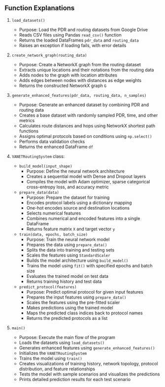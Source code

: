 ## Function Explanations

1. `load_datasets()`
   - Purpose: Load the PDR and routing datasets from Google Drive
   - Reads CSV files using Pandas `read_csv()` function
   - Returns the loaded DataFrames `pdr_data` and `routing_data`
   - Raises an exception if loading fails, with error details

2. `create_network_graph(routing_data)`
   - Purpose: Create a NetworkX graph from the routing dataset
   - Extracts unique locations and their notations from the routing data
   - Adds nodes to the graph with location attributes
   - Adds edges between nodes with distances as edge weights
   - Returns the constructed NetworkX graph `G`

3. `generate_enhanced_features(pdr_data, routing_data, n_samples)`
   - Purpose: Generate an enhanced dataset by combining PDR and routing data
   - Creates a base dataset with randomly sampled PDR, time, and other metrics
   - Calculates route distances and hops using NetworkX shortest path functions
   - Assigns optimal protocols based on conditions using `np.select()`
   - Performs data validation checks
   - Returns the enhanced DataFrame `df`

4. `VANETRoutingSystem` class:
   - `build_model(input_shape)`
     - Purpose: Define the neural network architecture
     - Creates a sequential model with Dense and Dropout layers
     - Compiles the model with Adam optimizer, sparse categorical cross-entropy loss, and accuracy metric
   - `prepare_data(data)`
     - Purpose: Prepare the dataset for training
     - Encodes protocol labels using a dictionary mapping
     - One-hot encodes source and destination locations
     - Selects numerical features
     - Combines numerical and encoded features into a single DataFrame
     - Returns feature matrix `X` and target vector `y`
   - `train(data, epochs, batch_size)`
     - Purpose: Train the neural network model
     - Prepares the data using `prepare_data()`
     - Splits the data into training and testing sets
     - Scales the features using `StandardScaler`
     - Builds the model architecture using `build_model()`
     - Trains the model using `fit()` with specified epochs and batch size
     - Evaluates the trained model on test data
     - Returns training history and test data
   - `predict_protocol(features)`
     - Purpose: Predict optimal protocol for given input features
     - Prepares the input features using `prepare_data()`
     - Scales the features using the pre-fitted scaler
     - Makes predictions using the trained model
     - Maps the predicted class indices back to protocol names
     - Returns the predicted protocols as a list

5. `main()`
   - Purpose: Execute the main flow of the program
   - Loads the datasets using `load_datasets()`
   - Generates enhanced features using `generate_enhanced_features()`
   - Initializes the `VANETRoutingSystem`
   - Trains the model using `train()`
   - Creates visualizations of training history, network topology, protocol distribution, and feature relationships
   - Tests the model with sample scenarios and visualizes the predictions
   - Prints detailed prediction results for each test scenario
